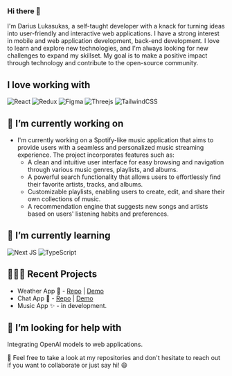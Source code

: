 ### Hi there 👋

I'm Darius Lukasukas, a self-taught developer with a knack for turning ideas into user-friendly and interactive web applications. I have a strong interest in mobile and web application development, back-end development. I love to learn and explore new technologies, and I'm always looking for new challenges to expand my skillset. My goal is to make a positive impact through technology and contribute to the open-source community.

## I love working with
![React](https://img.shields.io/badge/react-%2320232a.svg?style=for-the-badge&logo=react&logoColor=%2361DAFB)
![Redux](https://img.shields.io/badge/redux-%23593d88.svg?style=for-the-badge&logo=redux&logoColor=white)
![Figma](https://img.shields.io/badge/figma-%23F24E1E.svg?style=for-the-badge&logo=figma&logoColor=white)
![Threejs](https://img.shields.io/badge/threejs-black?style=for-the-badge&logo=three.js&logoColor=white)
![TailwindCSS](https://img.shields.io/badge/tailwindcss-%2338B2AC.svg?style=for-the-badge&logo=tailwind-css&logoColor=white)

## 🔭 I’m currently working on
- I'm currently working on a Spotify-like music application that aims to provide users with a seamless and personalized music streaming experience. The project incorporates features such as:
  - A clean and intuitive user interface for easy browsing and navigation through various music genres, playlists, and albums.
  - A powerful search functionality that allows users to effortlessly find their favorite artists, tracks, and albums.
  - Customizable playlists, enabling users to create, edit, and share their own collections of music.
  - A recommendation engine that suggests new songs and artists based on users' listening habits and preferences.

## 🌱 I’m currently learning
![Next JS](https://img.shields.io/badge/Next-black?style=for-the-badge&logo=next.js&logoColor=white)
![TypeScript](https://img.shields.io/badge/typescript-%23007ACC.svg?style=for-the-badge&logo=typescript&logoColor=white)

## 👨🏼‍💻 Recent Projects
- Weather App 🌟 - [Repo](https://github.com/DariusLukasukas/weather-app-vite) | [Demo](https://dariuslukasukas.github.io/weather-app-vite/)
- Chat App 💫 - [Repo](https://github.com/DariusLukasukas/chat-app) | [Demo](https://github.com/DariusLukasukas/chat-app)
- Music App ✨ - in development.

## 🤔 I’m looking for help with 
Integrating OpenAI models to web applications.

💬 Feel free to take a look at my repositories and don't hesitate to reach out if you want to collaborate or just say hi! 😄
<!--
**DariusLukasukas/DariusLukasukas** is a ✨ _special_ ✨ repository because its `README.md` (this file) appears on your GitHub profile.

Here are some ideas to get you started:

- 🔭 I’m currently working on ...
- 🌱 I’m currently learning ...
- 👯 I’m looking to collaborate on ...
- 🤔 I’m looking for help with ...
- 💬 Ask me about ...
- 📫 How to reach me: ...
- 😄 Pronouns: ...
- ⚡ Fun fact: ...
-->
